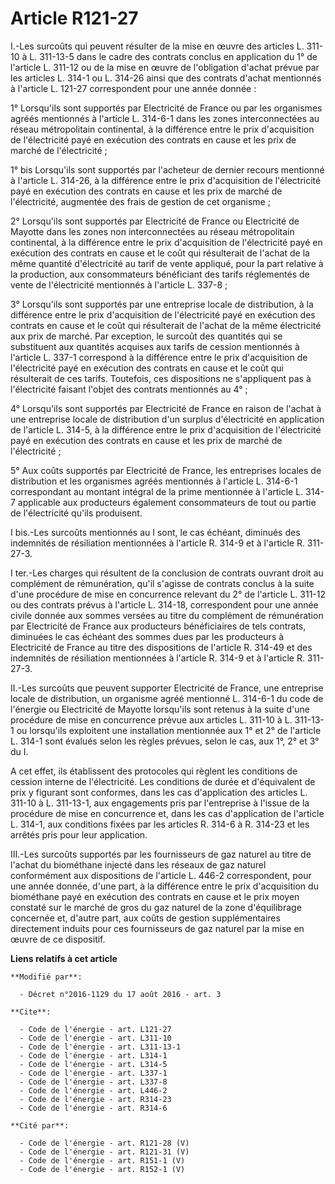 # Article R121-27

I.-Les surcoûts qui peuvent résulter de la mise en œuvre des articles L. 311-10 à L. 311-13-5 dans le cadre des contrats
conclus en application du 1° de l'article L. 311-12 ou de la mise en œuvre de l'obligation d'achat prévue par les articles L.
314-1 ou L. 314-26 ainsi que des contrats d'achat mentionnés à l'article L. 121-27 correspondent pour une année donnée : 

1° Lorsqu'ils sont supportés par Electricité de France ou par les organismes agréés mentionnés à l'article L. 314-6-1 dans
les zones interconnectées au réseau métropolitain continental, à la différence entre le prix d'acquisition de l'électricité
payé en exécution des contrats en cause et les prix de marché de l'électricité ;

1° bis Lorsqu'ils sont supportés par l'acheteur de dernier recours mentionné à l'article L. 314-26, à la différence entre le
prix d'acquisition de l'électricité payé en exécution des contrats en cause et les prix de marché de l'électricité, augmentée
des frais de gestion de cet organisme ; 

2° Lorsqu'ils sont supportés par Electricité de France ou Electricité de Mayotte dans les zones non interconnectées au réseau
métropolitain continental, à la différence entre le prix d'acquisition de l'électricité payé en exécution des contrats en
cause et le coût qui résulterait de l'achat de la même quantité d'électricité au tarif de vente appliqué, pour la part
relative à la production, aux consommateurs bénéficiant des tarifs réglementés de vente de l'électricité mentionnés à
l'article L. 337-8 ; 

3° Lorsqu'ils sont supportés par une entreprise locale de distribution, à la différence entre le prix d'acquisition de
l'électricité payé en exécution des contrats en cause et le coût qui résulterait de l'achat de la même électricité aux prix
de marché. Par exception, le surcoût des quantités qui se substituent aux quantités acquises aux tarifs de cession mentionnés
à l'article L. 337-1 correspond à la différence entre le prix d'acquisition de l'électricité payé en exécution des contrats
en cause et le coût qui résulterait de ces tarifs. Toutefois, ces dispositions ne s'appliquent pas à l'électricité faisant
l'objet des contrats mentionnés au 4° ; 

4° Lorsqu'ils sont supportés par Electricité de France en raison de l'achat à une entreprise locale de distribution d'un
surplus d'électricité en application de l'article L. 314-5, à la différence entre le prix d'acquisition de l'électricité payé
en exécution des contrats en cause et les prix de marché de l'électricité ;

5° Aux coûts supportés par Electricité de France, les entreprises locales de distribution et les organismes agréés mentionnés
à l'article L. 314-6-1 correspondant au montant intégral de la prime mentionnée à l'article L. 314-7 applicable aux
producteurs également consommateurs de tout ou partie de l'électricité qu'ils produisent.

I bis.-Les surcoûts mentionnés au I sont, le cas échéant, diminués des indemnités de résiliation mentionnées à l'article R.
314-9 et à l'article R. 311-27-3. 

I ter.-Les charges qui résultent de la conclusion de contrats ouvrant droit au complément de rémunération, qu'il s'agisse de
contrats conclus à la suite d'une procédure de mise en concurrence relevant du 2° de l'article L. 311-12 ou des contrats
prévus à l'article L. 314-18, correspondent pour une année civile donnée aux sommes versées au titre du complément de
rémunération par Electricité de France aux producteurs bénéficiaires de tels contrats, diminuées le cas échéant des sommes
dues par les producteurs à Electricité de France au titre des dispositions de l'article R. 314-49 et des indemnités de
résiliation mentionnées à l'article R. 314-9 et à l'article R. 311-27-3. 

II.-Les surcoûts que peuvent supporter Electricité de France, une entreprise locale de distribution, un organisme agréé
mentionné L. 314-6-1 du code de l'énergie ou Electricité de Mayotte lorsqu'ils sont retenus à la suite d'une procédure de
mise en concurrence prévue aux articles L. 311-10 à L. 311-13-1 ou lorsqu'ils exploitent une installation mentionnée aux 1°
et 2° de l'article L. 314-1 sont évalués selon les règles prévues, selon le cas, aux 1°, 2° et 3° du I. 

A cet effet, ils établissent des protocoles qui règlent les conditions de cession interne de l'électricité. Les conditions de
durée et d'équivalent de prix y figurant sont conformes, dans les cas d'application des articles L. 311-10 à L. 311-13-1, aux
engagements pris par l'entreprise à l'issue de la procédure de mise en concurrence et, dans les cas d'application de
l'article L. 314-1, aux conditions fixées par les articles R. 314-6 à R. 314-23 et les arrêtés pris pour leur application. 

III.-Les surcoûts supportés par les fournisseurs de gaz naturel au titre de l'achat du biométhane injecté dans les réseaux de
gaz naturel conformément aux dispositions de l'article L. 446-2 correspondent, pour une année donnée, d'une part, à la
différence entre le prix d'acquisition du biométhane payé en exécution des contrats en cause et le prix moyen constaté sur le
marché de gros du gaz naturel de la zone d'équilibrage concernée et, d'autre part, aux coûts de gestion supplémentaires
directement induits pour ces fournisseurs de gaz naturel par la mise en œuvre de ce dispositif.

**Liens relatifs à cet article**

	**Modifié par**:

	  - Décret n°2016-1129 du 17 août 2016 - art. 3

	**Cite**:

	  - Code de l'énergie - art. L121-27
	  - Code de l'énergie - art. L311-10
	  - Code de l'énergie - art. L311-13-1
	  - Code de l'énergie - art. L314-1
	  - Code de l'énergie - art. L314-5
	  - Code de l'énergie - art. L337-1
	  - Code de l'énergie - art. L337-8
	  - Code de l'énergie - art. L446-2
	  - Code de l'énergie - art. R314-23
	  - Code de l'énergie - art. R314-6

	**Cité par**:

	  - Code de l'énergie - art. R121-28 (V)
	  - Code de l'énergie - art. R121-31 (V)
	  - Code de l'énergie - art. R151-1 (V)
	  - Code de l'énergie - art. R152-1 (V)

